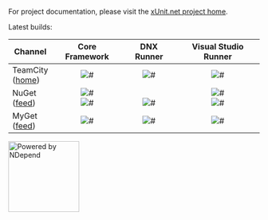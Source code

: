 For project documentation, please visit the [xUnit.net project home](http://xunit.github.io/).

Latest builds:

Channel  | Core Framework | DNX Runner | Visual Studio Runner
-------- | :------------: | :------------: | :------------------:
TeamCity<br>([home](http://teamcity.centurylinkcloud.com)) | ![#](https://img.shields.io/teamcity/http/teamcity.centurylinkcloud.com/s/xunit_core.svg) | ![#](https://img.shields.io/teamcity/http/teamcity.centurylinkcloud.com/s/xunit_dnx.svg) | ![#](https://img.shields.io/teamcity/http/teamcity.centurylinkcloud.com/s/xunit_visualstudio.svg)
NuGet<br>([feed](https://nuget.org/api/v2/)) | ![#](https://img.shields.io/nuget/v/xunit.svg?style=flat)<br>![#](https://img.shields.io/nuget/vpre/xunit.svg?style=flat) | &nbsp;<br>![#](https://img.shields.io/nuget/vpre/xunit.runner.dnx.svg?style=flat) | ![#](https://img.shields.io/nuget/v/xunit.runner.visualstudio.svg?style=flat)<br>![#](https://img.shields.io/nuget/vpre/xunit.runner.visualstudio.svg?style=flat)
MyGet<br>([feed](https://www.myget.org/F/xunit/)) | ![#](https://img.shields.io/myget/xunit/vpre/xunit.svg?style=flat) | ![#](https://img.shields.io/myget/xunit/vpre/xunit.runner.dnx.svg?style=flat) | ![#](https://img.shields.io/myget/xunit/vpre/xunit.runner.visualstudio.svg?style=flat)

<p>
  <a href="http://www.NDepend.com">
    <img src="https://raw.github.com/xunit/media/master/powered-by-ndepend-transparent.png" title="Powered by NDepend" width="142" />
  </a>
</p>
